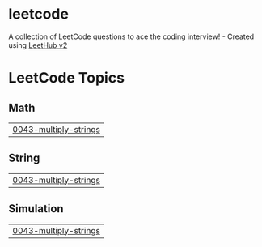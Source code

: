 # leetcode
A collection of LeetCode questions to ace the coding interview! - Created using [LeetHub v2](https://github.com/arunbhardwaj/LeetHub-2.0)

<!---LeetCode Topics Start-->
# LeetCode Topics
## Math
|  |
| ------- |
| [0043-multiply-strings](https://github.com/Adarsh0495/leetcode/tree/master/0043-multiply-strings) |
## String
|  |
| ------- |
| [0043-multiply-strings](https://github.com/Adarsh0495/leetcode/tree/master/0043-multiply-strings) |
## Simulation
|  |
| ------- |
| [0043-multiply-strings](https://github.com/Adarsh0495/leetcode/tree/master/0043-multiply-strings) |
<!---LeetCode Topics End-->